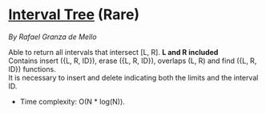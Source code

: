 # [Interval Tree](interval_tree.cpp) (Rare)
*By Rafael Granza de Mello*

Able to return all intervals that intersect [L, R]. **L and R included** \
Contains insert ({L, R, ID}), erase ({L, R, ID}), overlaps (L, R) and find ({L, R, ID}) functions.\
It is necessary to insert and delete indicating both the limits and the interval ID.

* Time complexity: O(N * log(N)).
